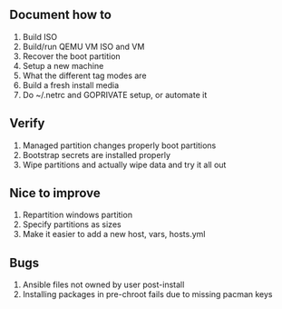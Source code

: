 ## Document how to

1. Build ISO
1. Build/run QEMU VM ISO and VM
1. Recover the boot partition
1. Setup a new machine
1. What the different tag modes are
1. Build a fresh install media
1. Do ~/.netrc and GOPRIVATE setup, or automate it

## Verify

1. Managed partition changes properly boot partitions
1. Bootstrap secrets are installed properly
1. Wipe partitions and actually wipe data and try it all out

## Nice to improve

1. Repartition windows partition
1. Specify partitions as sizes
1. Make it easier to add a new host, vars, hosts.yml

## Bugs

1. Ansible files not owned by user post-install
1. Installing packages in pre-chroot fails due to missing pacman keys
